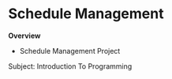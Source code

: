 # Schedule Management
**Overview**
- Schedule Management Project

Subject: Introduction To Programming
